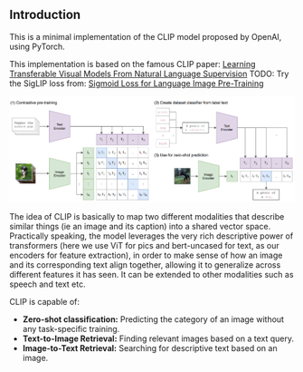 ## Introduction
This is a minimal implementation of the CLIP model proposed by OpenAI, using PyTorch. 

This implementation is based on the famous CLIP paper: [Learning Transferable Visual Models From Natural Language Supervision](https://arxiv.org/abs/2103.00020)
TODO: Try the SigLIP loss from: [Sigmoid Loss for Language Image Pre-Training](https://arxiv.org/pdf/2303.15343)

![clip_model](assets/clip_desc.png)


The idea of CLIP is basically to map two different modalities that describe similar things (ie an image and its caption) into a shared vector space. Practically speaking, the model leverages the very rich descriptive power of transformers (here we use ViT for pics and bert-uncased for text, as our encoders for feature extraction), in order to make sense of how an image and its corresponding text align together, allowing it to generalize across different features it has seen. It can be extended to other modalities such as speech and text etc.

CLIP is capable of:
- **Zero-shot classification:** Predicting the category of an image without any task-specific training.
- **Text-to-Image Retrieval:** Finding relevant images based on a text query.
- **Image-to-Text Retrieval:** Searching for descriptive text based on an image.

